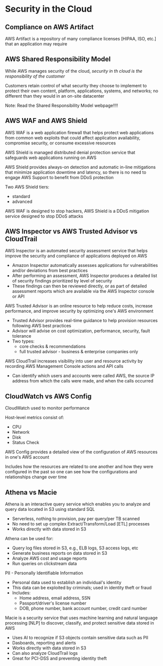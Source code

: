 # Security in the Cloud # 

## Compliance on AWS Artifact ## 

AWS Artifact is a repository of many compliance licenses [HIPAA, ISO, etc.] that an application may require 

## AWS Shared Responsibility Model ## 
While AWS manages security of the cloud, _security in th cloud is the responsibility of the customer_ 

Customers retain control of what security they choose to implement to protect their own content, platform, applications, systems, and networks; no different than they would in an on-site datacenter 

Note: Read the Shared Responsibility Model webpage!!!! 

## AWS WAF and AWS Shield ## 
AWS WAF is a web application firewall that helps protect web applications from common web exploits that could affect application availability, compromise security, or consume excessive resources 

AWS Shield is managed distributed denial protection service that safeguards web applications running on AWS 

AWS Shield provides always-on detection and automatic in-line mitigations that minimize application downtime and latency, so there is no need to engage AWS Support to benefit from DDoS protection 

Two AWS Shield tiers: 
* standard 
* advanced 

AWS WAF is designed to stop hackers, AWS Shield is a DDoS mitigation service designed to stop DDoS attacks 

## AWS Inspector vs AWS Trusted Advisor vs CloudTrail ## 
AWS Inspector is an automated security assessment service that helps improve the security and compliance of applications deployed on AWS 
* Amazon Inspector automatically assesses applications for vulnerabilities and/or deviations from best practices 
* After performing an assessment, AWS Inspector produces a detailed list of security findings prioritized by level of security 
* These findings can then be reviewed directly, or as part of detailed assessment reports which are available via the AWS Inspector console or API 

AWS Trusted Advisor is an online resource to help reduce costs, increase performance, and improve security by optimizing one's AWS environment 
* Trusted Advisor provides real-time guidance to help provision resources following AWS best practices 
* Advisor will advise on cost optimization, performance, security, fault tolerance 
* Two types: 
    * core checks & recommendations 
    * full trusted advisor - business & enterprise companies only 

AWS CloudTrail increases visibility into user and resource activity by recording AWS Management Console actions and API calls 
* Can identify which users and accounts were called AWS, the source IP address from which the calls were made, and when the calls occurred 

## CloudWatch vs AWS Config ## 
CloudWatch used to monitor performance 

Host-level metrics consist of: 
* CPU 
* Network 
* Disk 
* Status Check 

AWS Config provides a detailed view of the configuration of AWS resources in one's AWS account 

Includes how the resources are related to one another and how they were configured in the past so one can see how the configurations and relationships change over time 

## Athena vs Macie ## 
Athena is an interactive query service which enables you to analyze and query data located in S3 using standard SQL 
* Serverless, nothing to provision, pay per query/per TB scanned 
* No need to set up complex Extract/Transform/Load [ETL] processes 
* Works directly with data stored in S3 

Athena can be used for: 
* Query log files stored in S3, e.g., ELB logs, S3 access logs, etc 
* Generate business reports on data stored in S3 
* Analyze AWS cost and usage reports 
* Run queries on clickstream data 

PII - Personally Identifiable Information 
* Personal data used to establish an individual's identity 
* This data can be exploited by criminals; used in identity theft or fraud 
* Includes: 
    * Home address, email address, SSN 
    * Passport/driver's license number 
    * DOB, phone number, bank account number, credit card number 

Macie is a security service that uses machine learning and natural language processing [NLP] to discover, classify, and protect sensitive data stored in AWS 
* Uses AI to recognize if S3 objects contain sensitive data such as PII 
* Dasboards, reporting and alerts 
* Works directly with data stored in S3 
* Can also analyze CloudTrail logs 
* Great for PCI-DSS and preventing identity theft 

